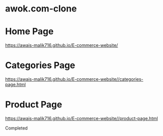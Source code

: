 # awok.com-clone

# Home Page

https://awais-malik716.github.io/E-commerce-website/

# Categories Page

https://awais-malik716.github.io/E-commerce-website//categories-page.html

# Product Page

https://awais-malik716.github.io/E-commerce-website//product-page.html

Completed
